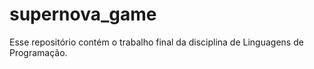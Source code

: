 # supernova_game
Esse repositório contém o trabalho final da disciplina de Linguagens de Programação.

